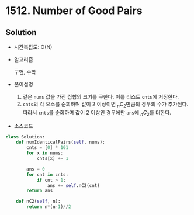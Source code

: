 # 1512. Number of Good Pairs

## Solution

- 시간복잡도: O(N)

- 알고리즘

  구현, 수학

- 풀이설명

  1. 같은 `nums` 값을 가진 집합의 크기를 구한다. 이를 리스트 `cnts`에 저장한다.
  2. `cnts`의 각 요소를 순회하며 값이 2 이상이면 $_nC_2$만큼의 경우의 수가 추가된다.  따라서 `cnts`를 순회하며 값이 2 이상인 경우에만 `ans`에 $_nC_2$를 더한다.

- 소스코드

```python
class Solution:
    def numIdenticalPairs(self, nums):
        cnts = [0] * 101
        for x in nums:
            cnts[x] += 1

        ans = 0
        for cnt in cnts:
            if cnt > 1:
                ans += self.nC2(cnt)
        return ans

    def nC2(self, n):
        return n*(n-1)//2
```

